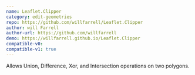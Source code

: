 ```yaml
---
name: Leaflet.Clipper
category: edit-geometries
repo: https://github.com/willfarrell/Leaflet.Clipper
author: will Farrell
author-url: https://github.com/willfarrell
demo: https://willfarrell.github.io/Leaflet.Clipper
compatible-v0:
compatible-v1: true
---
```


Allows Union, Difference, Xor, and Intersection operations on two polygons.

